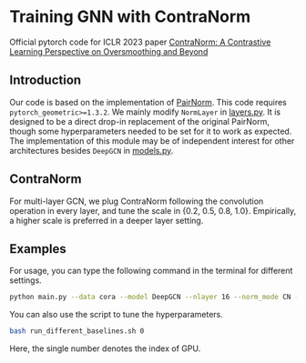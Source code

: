 # Training GNN with ContraNorm

Official pytorch code for ICLR 2023 paper [ContraNorm: A Contrastive Learning Perspective on Oversmoothing and Beyond](https://openreview.net/forum?id=SM7XkJouWHm)  

## Introduction

Our code is based on the implementation of [PairNorm](https://github.com/LingxiaoShawn/PairNorm). This code requires `pytorch_geometric>=1.3.2`. We mainly modify `NormLayer` in [layers.py](https://github.com/PKU-ML/ContraNorm/GNN/layers.py). It is designed to be a direct drop-in replacement of the original PairNorm, though some hyperparameters needed to be set for it to work as expected. The implementation of this module may be of independent interest for other architectures besides `DeepGCN` in [models.py](https://github.com/PKU-ML/ContraNorm/GNN/models.py).

## ContraNorm

For multi-layer GCN, we plug ContraNorm following the convolution operation in every layer, and tune the scale in {0.2, 0.5, 0.8, 1.0}. Empirically, a higher scale is preferred in a deeper layer setting. 

## Examples

For usage, you can type the following command in the terminal for different settings.

``` bash
python main.py --data cora --model DeepGCN --nlayer 16 --norm_mode CN --norm_scale 1.0 --use_layer_norm --hid 32 --epochs 200
```

You can also use the script to tune the hyperparameters.

``` bash
bash run_different_baselines.sh 0
```

Here, the single number denotes the index of GPU.
